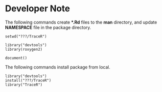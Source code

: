 # Developer Note

The following commands create __*.Rd__ files to the __man__ directory, 
and update __NAMESPACE__ file in the package directory.

```
setwd("???/TraceR")

library("devtools")
library(roxygen2)

document()
```

The following commands install package from local.
```
library("devtools")
install("???/TraceR")
library("TraceR")
```
